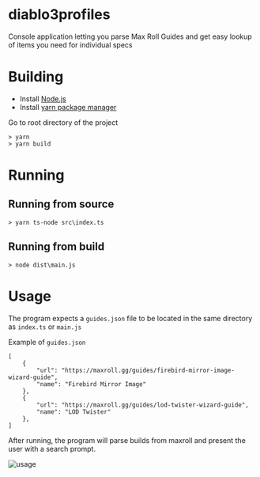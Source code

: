 # diablo3profiles

Console application letting you parse Max Roll Guides and get easy lookup of items you need for individual specs

# Building

- Install [Node.js](https://nodejs.org/en/)
- Install [yarn package manager](https://yarnpkg.com/getting-started/install)

Go to root directory of the project

    > yarn
    > yarn build

# Running

## Running from source

    > yarn ts-node src\index.ts

## Running from build

    > node dist\main.js

# Usage
The program expects a `guides.json` file to be located in the same directory as `index.ts` or `main.js`

Example of `guides.json`

    [
        {
            "url": "https://maxroll.gg/guides/firebird-mirror-image-wizard-guide",
            "name": "Firebird Mirror Image"
        },
        {
            "url": "https://maxroll.gg/guides/lod-twister-wizard-guide",
            "name": "LOD Twister"
        },
    ]

After running, the program will parse builds from maxroll and present the user with a search prompt.

![usage](https://user-images.githubusercontent.com/1131968/114310677-d8c95f80-9aeb-11eb-991a-4a40a3385a15.png)
